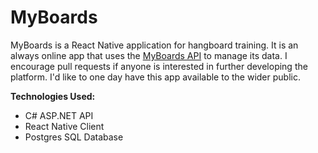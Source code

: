 # MyBoards
MyBoards is a React Native application for hangboard training. It is an always online app that uses the [MyBoards API]() to manage its data. I encourage pull requests if anyone is interested in further developing the platform. I'd like to one day have this app available to the wider public.   

**Technologies Used:**
- C# ASP.NET API 
- React Native Client
- Postgres SQL Database

